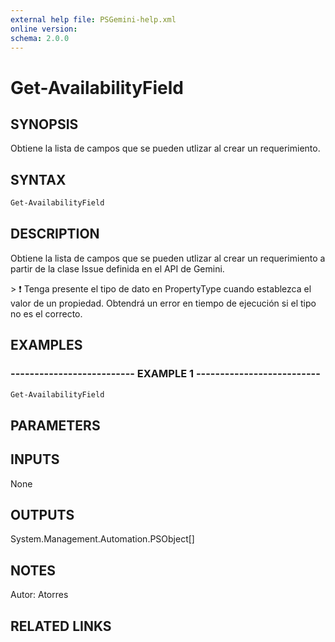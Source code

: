 ```yaml
---
external help file: PSGemini-help.xml
online version: 
schema: 2.0.0
---
```


# Get-AvailabilityField

## SYNOPSIS
Obtiene la lista de campos que se pueden utlizar al crear un requerimiento.

## SYNTAX

```powershell
Get-AvailabilityField
```

## DESCRIPTION
Obtiene la lista de campos que se pueden utlizar al crear un requerimiento a partir de la clase Issue definida en el API de Gemini.

\> :exclamation: Tenga presente el tipo de dato en PropertyType cuando establezca el valor de un propiedad.
Obtendrá un error en tiempo de ejecución si el tipo no es el correcto.

## EXAMPLES

### -------------------------- EXAMPLE 1 --------------------------
```powershell
Get-AvailabilityField
```

## PARAMETERS

## INPUTS

None

## OUTPUTS

System.Management.Automation.PSObject[]

## NOTES
Autor: Atorres

## RELATED LINKS

